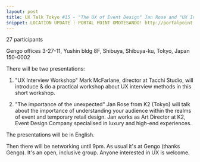 ```yaml
---
layout: post
title: UX Talk Tokyo #15 - "The UX of Event Design" Jan Rose and "UX Interview Workshop" Mark McFarlane
snippet: LOCATION UPDATE : PORTAL POINT OMOTESANDO! http://portalpoint.jp/ There will be two ...
---
```

27 participants

Gengo offices 3-27-11, Yushin bldg 8F, Shibuya, Shibuya-ku, Tokyo, Japan 150-0002

There will be two presentations:

1) "UX Interview Workshop"
Mark McFarlane, director at Tacchi Studio, will introduce & do a practical workshop about UX interview methods in this short workshop.

2) "The importance of the unexpected"
Jan Rose from K2 (Tokyo) will talk about the importance of understanding your audience within the realms of event and temporary retail design. Jan works as Art Director at K2, Event Design Company specialised in luxury and high-end experiences.

The presentations will be in English.

Then there will be networking until 9pm. As usual it's at Gengo (thanks Gengo). It's an open, inclusive group. Anyone interested in UX is welcome.

